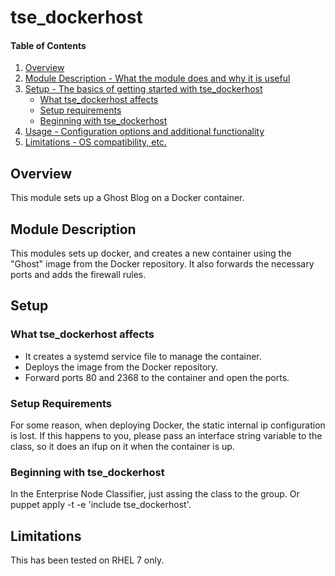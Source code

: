 # tse_dockerhost

#### Table of Contents

1. [Overview](#overview)
2. [Module Description - What the module does and why it is useful](#module-description)
3. [Setup - The basics of getting started with tse_dockerhost](#setup)
    * [What tse_dockerhost affects](#what-tse_dockerhost-affects)
    * [Setup requirements](#setup-requirements)
    * [Beginning with tse_dockerhost](#beginning-with-tse_dockerhost)
4. [Usage - Configuration options and additional functionality](#usage)
5. [Limitations - OS compatibility, etc.](#limitations)

## Overview

This module sets up a Ghost Blog on a Docker container.

## Module Description
This modules sets up docker, and creates a new container using the "Ghost" image from the Docker repository. It also forwards the necessary ports and adds the firewall rules.

## Setup

### What tse_dockerhost affects

* It creates a systemd service file to manage the container.
* Deploys the image from the Docker repository.
* Forward ports 80 and 2368 to the container and open the ports.

### Setup Requirements
For some reason, when deploying Docker, the static internal ip configuration is lost. If this happens to you, please pass an interface string variable to the class, so it does an ifup on it when the container is up.

### Beginning with tse_dockerhost

In the Enterprise Node Classifier, just assing the class to the group. Or puppet apply -t -e 'include tse_dockerhost'.

## Limitations
This has been tested on RHEL 7 only.


